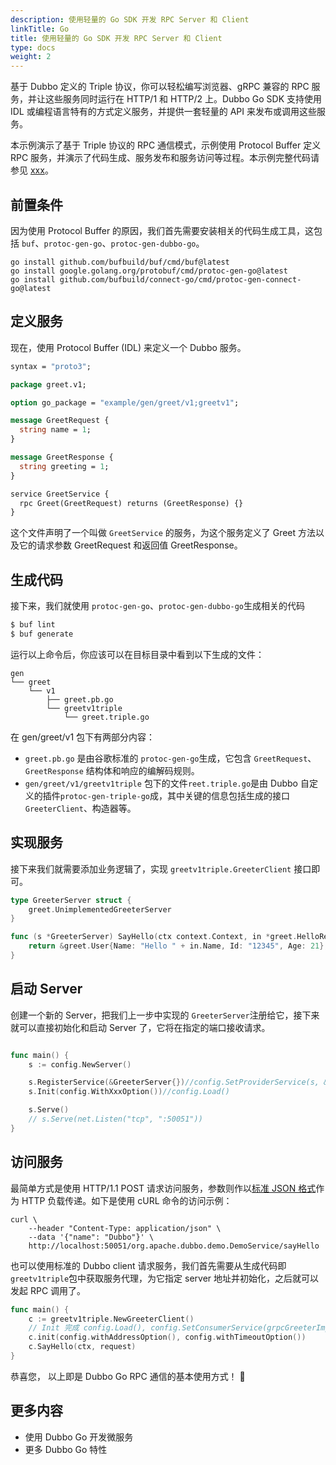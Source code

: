 ```yaml
---
description: 使用轻量的 Go SDK 开发 RPC Server 和 Client
linkTitle: Go
title: 使用轻量的 Go SDK 开发 RPC Server 和 Client
type: docs
weight: 2
---
```


基于 Dubbo 定义的 Triple 协议，你可以轻松编写浏览器、gRPC 兼容的 RPC 服务，并让这些服务同时运行在 HTTP/1 和 HTTP/2 上。Dubbo Go SDK 支持使用 IDL 或编程语言特有的方式定义服务，并提供一套轻量的 API 来发布或调用这些服务。

本示例演示了基于 Triple 协议的 RPC 通信模式，示例使用 Protocol Buffer 定义 RPC 服务，并演示了代码生成、服务发布和服务访问等过程。本示例完整代码请参见 [xxx](a)。

## 前置条件

因为使用 Protocol Buffer 的原因，我们首先需要安装相关的代码生成工具，这包括 `buf`、`protoc-gen-go`、`protoc-gen-dubbo-go`。
```shell
go install github.com/bufbuild/buf/cmd/buf@latest
go install google.golang.org/protobuf/cmd/protoc-gen-go@latest
go install github.com/bufbuild/connect-go/cmd/protoc-gen-connect-go@latest
```

## 定义服务

现在，使用 Protocol Buffer (IDL) 来定义一个 Dubbo 服务。

```protobuf
syntax = "proto3";

package greet.v1;

option go_package = "example/gen/greet/v1;greetv1";

message GreetRequest {
  string name = 1;
}

message GreetResponse {
  string greeting = 1;
}

service GreetService {
  rpc Greet(GreetRequest) returns (GreetResponse) {}
}
```

这个文件声明了一个叫做 `GreetService` 的服务，为这个服务定义了 Greet 方法以及它的请求参数 GreetRequest 和返回值 GreetResponse。

## 生成代码

接下来，我们就使用 `protoc-gen-go`、`protoc-gen-dubbo-go`生成相关的代码

```bash
$ buf lint
$ buf generate
```

运行以上命令后，你应该可以在目标目录中看到以下生成的文件：

```
gen
└── greet
    └── v1
        ├── greet.pb.go
        └── greetv1triple
            └── greet.triple.go
```

在 gen/greet/v1 包下有两部分内容：

- `greet.pb.go` 是由谷歌标准的 `protoc-gen-go`生成，它包含 `GreetRequest`、`GreetResponse` 结构体和响应的编解码规则。
- `gen/greet/v1/greetv1triple` 包下的文件`reet.triple.go`是由 Dubbo 自定义的插件`protoc-gen-triple-go`成，其中关键的信息包括生成的接口 `GreeterClient`、构造器等。

## 实现服务

接下来我们就需要添加业务逻辑了，实现 `greetv1triple.GreeterClient` 接口即可。

```go
type GreeterServer struct {
	greet.UnimplementedGreeterServer
}

func (s *GreeterServer) SayHello(ctx context.Context, in *greet.HelloRequest) (*greet.User, error) {
	return &greet.User{Name: "Hello " + in.Name, Id: "12345", Age: 21}, nil
}
```

## 启动 Server

创建一个新的 Server，把我们上一步中实现的 `GreeterServer`注册给它，接下来就可以直接初始化和启动 Server 了，它将在指定的端口接收请求。

```go

func main() {
	s := config.NewServer()

	s.RegisterService(&GreeterServer{})//config.SetProviderService(s, &GreeterProvider{})
	s.Init(config.WithXxxOption())//config.Load()

	s.Serve()
	// s.Serve(net.Listen("tcp", ":50051"))
}
```

## 访问服务

最简单方式是使用 HTTP/1.1 POST 请求访问服务，参数则作以[标准 JSON 格式](aa)作为 HTTP 负载传递。如下是使用 cURL 命令的访问示例：
```shell
curl \
    --header "Content-Type: application/json" \
    --data '{"name": "Dubbo"}' \
    http://localhost:50051/org.apache.dubbo.demo.DemoService/sayHello
```

也可以使用标准的 Dubbo client 请求服务，我们首先需要从生成代码即`greetv1triple`包中获取服务代理，为它指定 server 地址并初始化，之后就可以发起 RPC 调用了。
```go
func main() {
	c := greetv1triple.NewGreeterClient()
    // Init 完成 config.Load(), config.SetConsumerService(grpcGreeterImpl)
	c.init(config.withAddressOption(), config.withTimeoutOption())
	c.SayHello(ctx, request)
}
```
恭喜您， 以上即是 Dubbo Go RPC 通信的基本使用方式！  🎉
## 更多内容

- 使用 Dubbo Go 开发微服务
- 更多 Dubbo Go 特性


